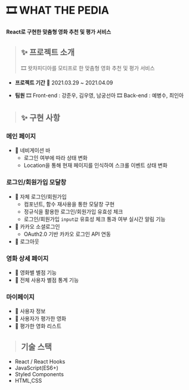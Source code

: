 # 🎞 WHAT THE PEDIA

**React로 구현한 맞춤형 영화 추천 및 평가 서비스**

> ## ✨ 프로젝트 소개
>
> 🎞 왓챠피디아를 모티프로 한 맞춤형 영화 추천 및 평가 서비스

- **프로젝트 기간**
  📆 2021.03.29 ~ 2021.04.09

- **팀원**
  🎞 Front-end : 강준우, 김우영, 남궁선아
  🎞 Back-end : 예병수, 최인아

> ## ✨ 구현 사항

### 메인 페이지

- 💎 네비게이션 바
  - 로그인 여부에 따라 상태 변화
  - Location을 통해 현재 페이지를 인식하여 스크롤 이벤트 상태 변화

### 로그인/회원가입 모달창

- 💎 자체 로그인/회원가입
  - 컴포넌트, 함수 재사용을 통한 모달창 구현
  - 정규식을 활용한 로그인/회원가입 유효성 체크
  - 로그인/회원가입 `input값` 유효성 체크 통과 여부 실시간 알림 기능
- 💎 카카오 소셜로그인
  - OAuth2.0 기반 카카오 로그인 API 연동
- 💎 로그아웃

### 영화 상세 페이지

- 💎 영화별 별점 기능
- 💎 전체 사용자 별점 통계 기능

### 마이페이지

- 💎 사용자 정보
- 💎 사용자가 평가한 영화
- 💎 평가한 영화 리스트

> ## 기술 스택

- React / React Hooks
- JavaScript(ES6+)
- Styled Components
- HTML,CSS
